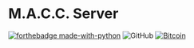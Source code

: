 # M.A.C.C. Server
[![forthebadge made-with-python](http://ForTheBadge.com/images/badges/made-with-python.svg)](https://www.python.org/)
![GitHub](https://img.shields.io/github/license/3top1a/M.A.C.C.-server?color=critical&style=for-the-badge)
[![Bitcoin](https://img.shields.io/static/v1?label=Donate&message=BTC&color=critical&style=for-the-badge&logo=bitcoin)](bitcoin:bc1qp28vr4u0pw4ngz93nd7h63v65x80l73wjlzlz8?message=Any%20donations%20are%20welcome.&time=1587112600)
